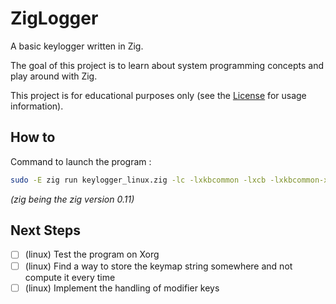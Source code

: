 # ZigLogger

A basic keylogger written in Zig.

The goal of this project is to learn about system programming concepts and play around with Zig.

This project is for educational purposes only (see the [License](./LICENSE) for usage information).

## How to

Command to launch the program :
```bash
sudo -E zig run keylogger_linux.zig -lc -lxkbcommon -lxcb -lxkbcommon-x11 -lwayland-client
```
*(zig being the zig version 0.11)*

## Next Steps

- [ ] (linux) Test the program on Xorg  
- [ ] (linux) Find a way to store the keymap string somewhere and not compute it every time  
- [ ] (linux) Implement the handling of modifier keys  